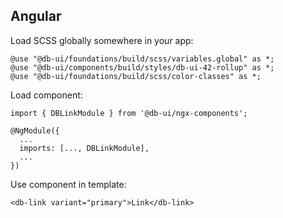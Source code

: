 ## Angular

Load SCSS globally somewhere in your app:

```
@use "@db-ui/foundations/build/scss/variables.global" as *;
@use "@db-ui/components/build/styles/db-ui-42-rollup" as *;
@use "@db-ui/foundations/build/scss/color-classes" as *;

```

Load component:

```
import { DBLinkModule } from '@db-ui/ngx-components';

@NgModule({
  ...
  imports: [..., DBLinkModule],
  ...
})

```

Use component in template:

```
<db-link variant="primary">Link</db-link>
```
